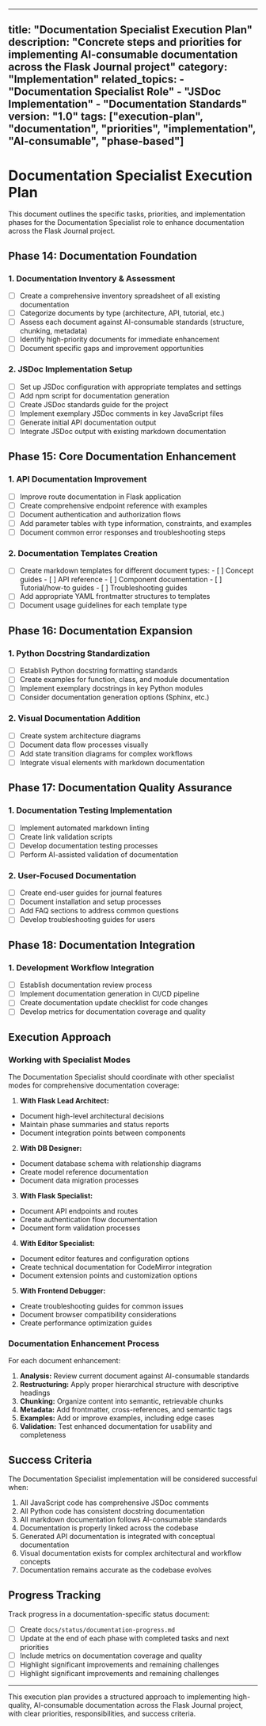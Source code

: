 ***

title: "Documentation Specialist Execution Plan"
description: "Concrete steps and priorities for implementing AI-consumable documentation across the Flask Journal project"
category: "Implementation"
related\_topics:
\- "Documentation Specialist Role"
\- "JSDoc Implementation"
\- "Documentation Standards"
version: "1.0"
tags: \["execution-plan", "documentation", "priorities", "implementation", "AI-consumable", "phase-based"]
----------------------------------------------------------------------------------------------------------

# Documentation Specialist Execution Plan

This document outlines the specific tasks, priorities, and implementation phases for the Documentation Specialist role to enhance documentation across the Flask Journal project.

## Phase 14: Documentation Foundation

### 1. Documentation Inventory & Assessment

- [ ] Create a comprehensive inventory spreadsheet of all existing documentation
- [ ] Categorize documents by type (architecture, API, tutorial, etc.)
- [ ] Assess each document against AI-consumable standards (structure, chunking, metadata)
- [ ] Identify high-priority documents for immediate enhancement
- [ ] Document specific gaps and improvement opportunities

### 2. JSDoc Implementation Setup

- [ ] Set up JSDoc configuration with appropriate templates and settings
- [ ] Add npm script for documentation generation
- [ ] Create JSDoc standards guide for the project
- [ ] Implement exemplary JSDoc comments in key JavaScript files
- [ ] Generate initial API documentation output
- [ ] Integrate JSDoc output with existing markdown documentation

## Phase 15: Core Documentation Enhancement

### 1. API Documentation Improvement

- [ ] Improve route documentation in Flask application
- [ ] Create comprehensive endpoint reference with examples
- [ ] Document authentication and authorization flows
- [ ] Add parameter tables with type information, constraints, and examples
- [ ] Document common error responses and troubleshooting steps

### 2. Documentation Templates Creation

- [ ] Create markdown templates for different document types:
  \- \[ ] Concept guides
  \- \[ ] API reference
  \- \[ ] Component documentation
  \- \[ ] Tutorial/how-to guides
  \- \[ ] Troubleshooting guides
- [ ] Add appropriate YAML frontmatter structures to templates
- [ ] Document usage guidelines for each template type

## Phase 16: Documentation Expansion

### 1. Python Docstring Standardization

- [ ] Establish Python docstring formatting standards
- [ ] Create examples for function, class, and module documentation
- [ ] Implement exemplary docstrings in key Python modules
- [ ] Consider documentation generation options (Sphinx, etc.)

### 2. Visual Documentation Addition

- [ ] Create system architecture diagrams
- [ ] Document data flow processes visually
- [ ] Add state transition diagrams for complex workflows
- [ ] Integrate visual elements with markdown documentation

## Phase 17: Documentation Quality Assurance

### 1. Documentation Testing Implementation

- [ ] Implement automated markdown linting
- [ ] Create link validation scripts
- [ ] Develop documentation testing processes
- [ ] Perform AI-assisted validation of documentation

### 2. User-Focused Documentation

- [ ] Create end-user guides for journal features
- [ ] Document installation and setup processes
- [ ] Add FAQ sections to address common questions
- [ ] Develop troubleshooting guides for users

## Phase 18: Documentation Integration

### 1. Development Workflow Integration

- [ ] Establish documentation review process
- [ ] Implement documentation generation in CI/CD pipeline
- [ ] Create documentation update checklist for code changes
- [ ] Develop metrics for documentation coverage and quality

## Execution Approach

### Working with Specialist Modes

The Documentation Specialist should coordinate with other specialist modes for comprehensive documentation coverage:

1. **With Flask Lead Architect:**

- Document high-level architectural decisions
- Maintain phase summaries and status reports
- Document integration points between components

2. **With DB Designer:**

- Document database schema with relationship diagrams
- Create model reference documentation
- Document data migration processes

3. **With Flask Specialist:**

- Document API endpoints and routes
- Create authentication flow documentation
- Document form validation processes

4. **With Editor Specialist:**

- Document editor features and configuration options
- Create technical documentation for CodeMirror integration
- Document extension points and customization options

5. **With Frontend Debugger:**

- Create troubleshooting guides for common issues
- Document browser compatibility considerations
- Create performance optimization guides

### Documentation Enhancement Process

For each document enhancement:

1. **Analysis:** Review current document against AI-consumable standards
2. **Restructuring:** Apply proper hierarchical structure with descriptive headings
3. **Chunking:** Organize content into semantic, retrievable chunks
4. **Metadata:** Add frontmatter, cross-references, and semantic tags
5. **Examples:** Add or improve examples, including edge cases
6. **Validation:** Test enhanced documentation for usability and completeness

## Success Criteria

The Documentation Specialist implementation will be considered successful when:

1. All JavaScript code has comprehensive JSDoc comments
2. All Python code has consistent docstring documentation
3. All markdown documentation follows AI-consumable standards
4. Documentation is properly linked across the codebase
5. Generated API documentation is integrated with conceptual documentation
6. Visual documentation exists for complex architectural and workflow concepts
7. Documentation remains accurate as the codebase evolves

## Progress Tracking

Track progress in a documentation-specific status document:

- [ ] Create `docs/status/documentation-progress.md`
- [ ] Update at the end of each phase with completed tasks and next priorities
- [ ] Include metrics on documentation coverage and quality
- [ ] Highlight significant improvements and remaining challenges
- [ ] Highlight significant improvements and remaining challenges

***

This execution plan provides a structured approach to implementing high-quality, AI-consumable documentation across the Flask Journal project, with clear priorities, responsibilities, and success criteria.
